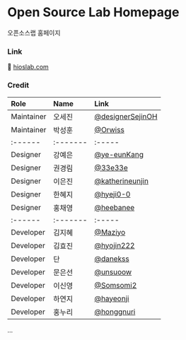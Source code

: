 #  Open Source Lab Homepage

오픈소스랩 홈페이지

### Link

🔗 [hioslab.com](https://hioslab.com)


### Credit

| Role  | Name  | Link  |
| :------| :-------| :----- |
| Maintainer | 오세진  |   [@designerSejinOH](https://github.com/designerSejinOH)    |
| Maintainer | 박성훈  |   [@Orwiss](https://github.com/Orwiss)    |
| :------| :-------| :----- |
| Designer | 강예은  |   [@ye-eunKang](https://github.com/ye-eunKang)    |
| Designer | 권경림  |   [@33e33e](https://github.com/33e33e)    |
| Designer | 이은진  |   [@katherineunjin](https://github.com/katherineunjin)    |
| Designer | 한혜지  |   [@hyeji0-0](https://github.com/hyeji0-0)    |
| Designer | 홍채영  |   [@heebanee](https://github.com/heebanee)    |
| :------| :-------| :----- |
| Developer | 김지혜  |   [@Maziyo](https://github.com/Maziyo)    |
| Developer | 김효진  |   [@hyojin222](https://github.com/hyojin222)    |
| Developer | 단  | [@danekss](https://github.com/danekss)   |
| Developer | 문은선  |  [@unsuoow](https://github.com/unsuoow)    |
| Developer | 이신영  |  [@Somsomi2](https://github.com/Somsomi2)    |
| Developer | 하연지  |  [@hayeonji](https://github.com/hayeonji)    |
| Developer | 홍누리  |   [@honggnuri](https://github.com/honggnuri)    |



...
